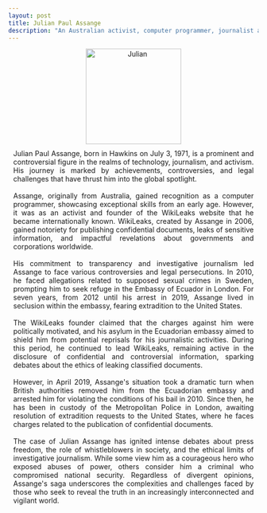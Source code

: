 ```yaml
---
layout: post
title: Julian Paul Assange
description: "An Australian activist, computer programmer, journalist and founder of the website WikiLeaks."
---
```

<div style="text-align: center;">
  <img src="https://upload.wikimedia.org/wikipedia/commons/b/bf/Julian_Assange_August_2014.jpg" alt="Julian" style="max-width: 100%; max-height: 100%; width: 20vw;">
</div>
<div style="text-align: justify; margin: 10px;">
Julian Paul Assange, born in Hawkins on July 3, 1971, is a prominent and controversial figure in the realms of technology, journalism, and activism. His journey is marked by achievements, controversies, and legal challenges that have thrust him into the global spotlight.<br>
<br>
Assange, originally from Australia, gained recognition as a computer programmer, showcasing exceptional skills from an early age. However, it was as an activist and founder of the WikiLeaks website that he became internationally known. WikiLeaks, created by Assange in 2006, gained notoriety for publishing confidential documents, leaks of sensitive information, and impactful revelations about governments and corporations worldwide.<br>
<br>
His commitment to transparency and investigative journalism led Assange to face various controversies and legal persecutions. In 2010, he faced allegations related to supposed sexual crimes in Sweden, prompting him to seek refuge in the Embassy of Ecuador in London. For seven years, from 2012 until his arrest in 2019, Assange lived in seclusion within the embassy, fearing extradition to the United States.<br>
<br>
The WikiLeaks founder claimed that the charges against him were politically motivated, and his asylum in the Ecuadorian embassy aimed to shield him from potential reprisals for his journalistic activities. During this period, he continued to lead WikiLeaks, remaining active in the disclosure of confidential and controversial information, sparking debates about the ethics of leaking classified documents.<br>
<br>
However, in April 2019, Assange's situation took a dramatic turn when British authorities removed him from the Ecuadorian embassy and arrested him for violating the conditions of his bail in 2010. Since then, he has been in custody of the Metropolitan Police in London, awaiting resolution of extradition requests to the United States, where he faces charges related to the publication of confidential documents.<br>
<br>
The case of Julian Assange has ignited intense debates about press freedom, the role of whistleblowers in society, and the ethical limits of investigative journalism. While some view him as a courageous hero who exposed abuses of power, others consider him a criminal who compromised national security. Regardless of divergent opinions, Assange's saga underscores the complexities and challenges faced by those who seek to reveal the truth in an increasingly interconnected and vigilant world.
</div>
